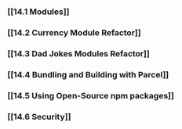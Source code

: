 

### [[14.1 Modules]]

### [[14.2 Currency Module Refactor]]

### [[14.3 Dad Jokes Modules Refactor]]

### [[14.4 Bundling and Building with Parcel]]

### [[14.5 Using Open-Source npm packages]]

### [[14.6 Security]]
